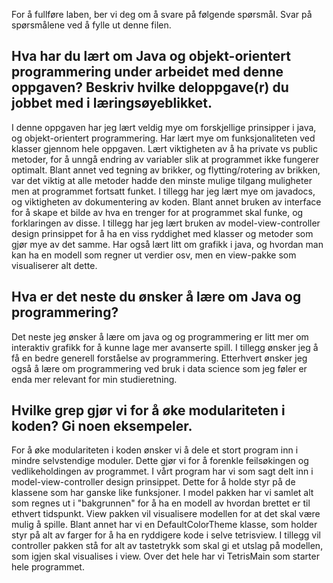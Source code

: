 For å fullføre laben, ber vi deg om å svare på følgende spørsmål. Svar på spørsmålene ved å fylle ut denne filen.

## Hva har du lært om Java og objekt-orientert programmering under arbeidet med denne oppgaven? Beskriv hvilke deloppgave(r) du jobbet med i læringsøyeblikket.

I denne oppgaven har jeg lært veldig mye om forskjellige prinsipper i java, og objekt-orientert programmering. Har lært mye om funksjonaliteten ved klasser gjennom hele oppgaven. Lært viktigheten av å ha private vs public metoder, for å unngå endring av variabler slik at programmet ikke fungerer optimalt. Blant annet ved tegning av brikker, og flytting/rotering av brikken, var det viktig at alle metoder hadde den minste mulige tilgang muligheter men at programmet fortsatt funket. I tillegg har jeg lært mye om javadocs, og viktigheten av dokumentering av koden. Blant annet bruken av interface for å skape et bilde av hva en trenger for at programmet skal funke, og forklaringen av disse. I tillegg har jeg lært bruken av model-view-controller design prinsippet for å ha en viss ryddighet med klasser og metoder som gjør mye av det samme. Har også lært litt om grafikk i java, og hvordan man kan ha en modell som regner ut verdier osv, men en view-pakke som visualiserer alt dette.

## Hva er det neste du ønsker å lære om Java og programmering?

Det neste jeg ønsker å lære om java og og programmering er litt mer om interaktiv grafikk for å kunne lage mer avanserte spill. I tillegg ønsker jeg å få en bedre generell forståelse av programmering. Etterhvert ønsker jeg også å lære om programmering ved bruk i data science som jeg føler er enda mer relevant for min studieretning.

## Hvilke grep gjør vi for å øke modulariteten i koden? Gi noen eksempeler.

For å øke modulariteten i koden ønsker vi å dele et stort program inn i mindre selvstendige moduler. Dette gjør vi for å forenkle feilsøkingen og vedlikeholdingen av programmet. I vårt program har vi som sagt delt inn i model-view-controller design prinsippet. Dette for å holde styr på de klassene som har ganske like funksjoner. I model pakken har vi samlet alt som regnes ut i "bakgrunnen" for å ha en modell av hvordan brettet er til ethvert tidspunkt. View pakken vil visualisere modellen for at det skal være mulig å spille. Blant annet har vi en DefaultColorTheme klasse, som holder styr på alt av farger for å ha en ryddigere kode i selve tetrisview. I tillegg vil controller pakken stå for alt av tastetrykk som skal gi et utslag på modellen, som igjen skal visualises i view. Over det hele har vi TetrisMain som starter hele programmet.
